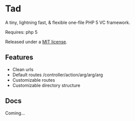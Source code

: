 Tad
===================

A tiny, lightning fast, & flexible one-file PHP 5 VC framework.

Requires: php 5

Released under a [MIT license](http://en.wikipedia.org/wiki/MIT_License).

Features
--------

* Clean urls
* Default routes /controller/action/arg/arg/arg
* Customizable routes
* Customizable directory structure

Docs
--------

Coming...